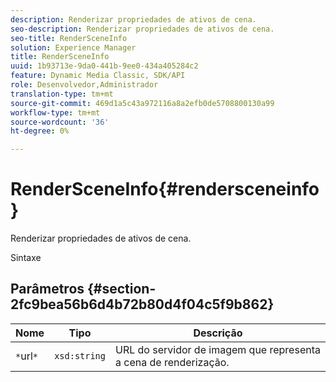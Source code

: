 ```yaml
---
description: Renderizar propriedades de ativos de cena.
seo-description: Renderizar propriedades de ativos de cena.
seo-title: RenderSceneInfo
solution: Experience Manager
title: RenderSceneInfo
uuid: 1b93713e-9da0-441b-9ee0-434a405284c2
feature: Dynamic Media Classic, SDK/API
role: Desenvolvedor,Administrador
translation-type: tm+mt
source-git-commit: 469d1a5c43a972116a8a2efb0de5708800130a99
workflow-type: tm+mt
source-wordcount: '36'
ht-degree: 0%

---
```



# RenderSceneInfo{#rendersceneinfo}

Renderizar propriedades de ativos de cena.

Sintaxe

## Parâmetros {#section-2fc9bea56b6d4b72b80d4f04c5f9b862}

| Nome | Tipo | Descrição |
|---|---|---|
| `*`url`*` | `xsd:string` | URL do servidor de imagem que representa a cena de renderização. |

